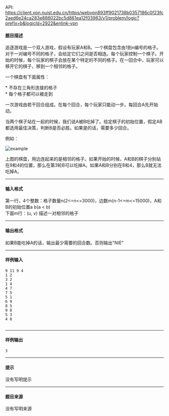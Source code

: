 API: https://client.vpn.nuist.edu.cn/https/webvpn893ff9021738b0357186c0f23fc2aed6e24ca283e886022bc5d861ea12f03963/v1/problem/logic?prefix=b&logicId=2922&enlink-vpn

#### 题目描述

  
追逐游戏是一个双人游戏，假设有玩家A和B。一个棋盘包含由1到n编号的格子。对于一对编号不同的格子，会给定它们之间是否相连。每个玩家控制一个棋子。开始的时候，每个玩家的棋子会放在某个特定的不同的格子。在一回合中，玩家可以移开它的棋子，移到一个相邻的格子。

一个棋盘有下面属性：

\* 不存在三角形连接的格子  
\* 每个格子都可以被走到

一次游戏由若干回合组成。在每个回合，每个玩家只能动一步。每回合A先开始动。

当两个棋子站在一起的时候，我们说A被B吃掉了。给定棋子的初始位置，假定AB都选用最佳决策，判断B是否必胜。如果是的话，需要多少回合。

例如：

<img src="[http://main.edu.pl/en/images/OI5/gon.gif](http://main.edu.pl/en/images/OI5/gon.gif)" alt="example" />

上图的棋盘，用边连起来的是相邻的格子。如果开始的时候，A和B的棋子分别站在9和4的位置，那么在第3轮B可以吃掉A。如果A和B分别在8和4，那么B就无法吃掉A。

---

#### 输入格式

第一行，4个整数：格子数量n(2<=n<=3000)，边数m(n-1<=m<=15000)，A和B的初始位置a b(a < b)  
下面m行：(u, v) 描述一对相邻的格子

---

#### 输出格式

如果B能吃掉A的话，输出最少需要的回合数。否则输出"NIE"

---

#### 样例输入
```
9 11 9 4
1 2
3 2
1 4
4 7
7 5
5 1
6 9
8 5
9 8
5 3
4 8


```

---

#### 样例输出
```
3

```

---

#### 提示

没有写明提示

---

#### 题目来源

没有写明来源